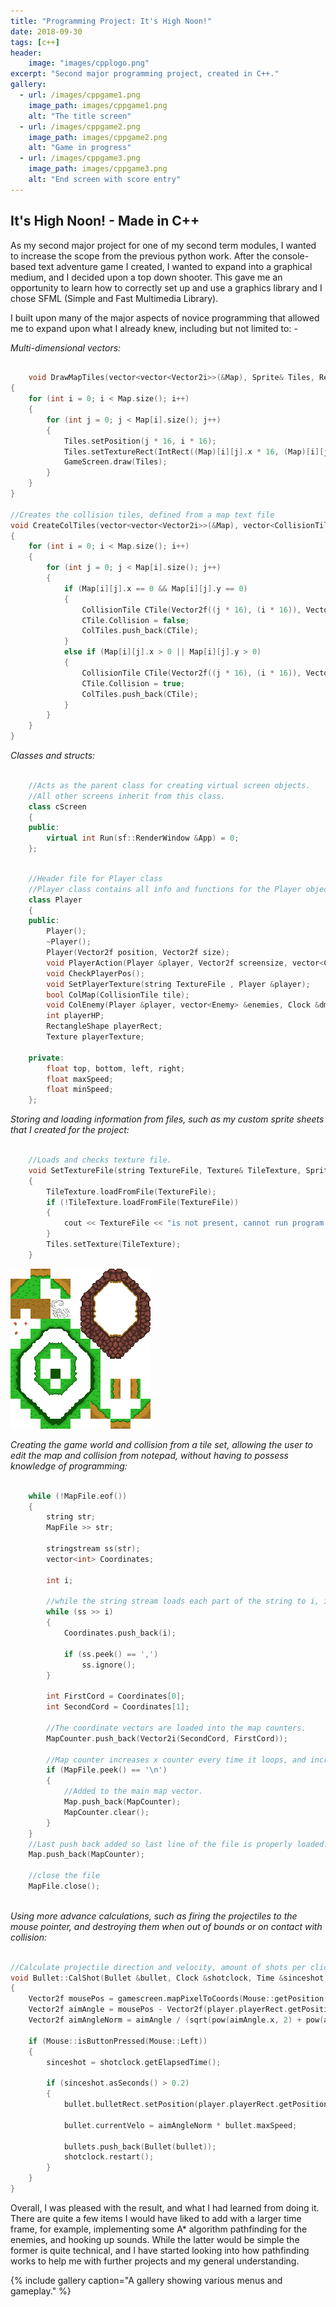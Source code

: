 ```yaml
---
title: "Programming Project: It's High Noon!"
date: 2018-09-30
tags: [c++]
header:
    image: "images/cpplogo.png"
excerpt: "Second major programming project, created in C++."
gallery:
  - url: /images/cppgame1.png
    image_path: images/cppgame1.png
    alt: "The title screen"
  - url: /images/cppgame2.png
    image_path: images/cppgame2.png
    alt: "Game in progress"
  - url: /images/cppgame3.png
    image_path: images/cppgame3.png
    alt: "End screen with score entry"
---
```


## It's High Noon! - Made in C++

As my second major project for one of my second term modules, I wanted to increase the scope from the previous python work. After the console-based text adventure game I created, I wanted to expand into a graphical medium, and I decided upon a top down shooter. This gave me an opportunity to learn how to correctly set up and use a graphics library and I chose SFML (Simple and Fast Multimedia Library).

I built upon many of the major aspects of novice programming that allowed me to expand upon what I already knew, including but not limited to: -

_Multi-dimensional vectors:_

```c++

    void DrawMapTiles(vector<vector<Vector2i>>(&Map), Sprite& Tiles, RenderWindow& GameScreen)
{
	for (int i = 0; i < Map.size(); i++)
	{	
		for (int j = 0; j < Map[i].size(); j++)
		{
			Tiles.setPosition(j * 16, i * 16);
			Tiles.setTextureRect(IntRect((Map)[i][j].x * 16, (Map)[i][j].y * 16, 16, 16));
			GameScreen.draw(Tiles);
		}
	}
}

//Creates the collision tiles, defined from a map text file
void CreateColTiles(vector<vector<Vector2i>>(&Map), vector<CollisionTile>(&ColTiles))
{
	for (int i = 0; i < Map.size(); i++)
	{
		for (int j = 0; j < Map[i].size(); j++)
		{
			if (Map[i][j].x == 0 && Map[i][j].y == 0)
			{
				CollisionTile CTile(Vector2f((j * 16), (i * 16)), Vector2f(16, 16), Color::Transparent);
				CTile.Collision = false;
				ColTiles.push_back(CTile);
			}
			else if (Map[i][j].x > 0 || Map[i][j].y > 0)
			{
				CollisionTile CTile(Vector2f((j * 16), (i * 16)), Vector2f(16, 16), Color::Transparent);
				CTile.Collision = true;
				ColTiles.push_back(CTile);
			}
		}
	}
}

```

_Classes and structs:_

```c++

    //Acts as the parent class for creating virtual screen objects.
    //All other screens inherit from this class.
    class cScreen
    {
    public:
	    virtual int Run(sf::RenderWindow &App) = 0;
    };

```
```c++

    //Header file for Player class
    //Player class contains all info and functions for the Player object.
    class Player
    {
    public:
        Player();
        ~Player();
        Player(Vector2f position, Vector2f size);
        void PlayerAction(Player &player, Vector2f screensize, vector<CollisionTile> &ColTiles, Clock &frameclock, Time &frametime);
        void CheckPlayerPos();
        void SetPlayerTexture(string TextureFile , Player &player);
        bool ColMap(CollisionTile tile);
        void ColEnemy(Player &player, vector<Enemy> &enemies, Clock &dmgclock, Time &sincedmg);
        int playerHP;
        RectangleShape playerRect;
        Texture playerTexture;

    private:
        float top, bottom, left, right;
        float maxSpeed;
        float minSpeed;
    };

```

_Storing and loading information from files, such as my custom sprite sheets that I created for the project:_

```c++

    //Loads and checks texture file.
    void SetTextureFile(string TextureFile, Texture& TileTexture, Sprite& Tiles)
    {
        TileTexture.loadFromFile(TextureFile);
        if (!TileTexture.loadFromFile(TextureFile))
        {
            cout << TextureFile << "is not present, cannot run program." << endl;;
        }
        Tiles.setTexture(TileTexture);
    }
```

<img src="https://raw.githubusercontent.com/Sir-Benj/Portfolio/master/images/TileSetProject.png" alt="Tile Set" class="align-center">

_Creating the game world and collision from a tile set, allowing the user to edit the map and collision from notepad, without having to possess knowledge of programming:_

```c++

    while (!MapFile.eof())
    {
        string str;
        MapFile >> str;

        stringstream ss(str);
        vector<int> Coordinates;

        int i;

        //while the string stream loads each part of the string to i, ignoring commas, it pushes i onto the coordinate vector.
        while (ss >> i)
        {
            Coordinates.push_back(i);

            if (ss.peek() == ',')
                ss.ignore();
        }

        int FirstCord = Coordinates[0];
        int SecondCord = Coordinates[1];

        //The coordinate vectors are loaded into the map counters.
        MapCounter.push_back(Vector2i(SecondCord, FirstCord));

        //Map counter increases x counter every time it loops, and increases y if a newline is present in the file.
        if (MapFile.peek() == '\n')
        {
            //Added to the main map vector.
            Map.push_back(MapCounter);
            MapCounter.clear();
        }
    }
    //Last push back added so last line of the file is properly loaded.
    Map.push_back(MapCounter);

    //close the file
    MapFile.close();
    
```

_Using more advance calculations, such as firing the projectiles to the mouse pointer, and destroying them when out of bounds or on contact with collision:_

```c++

//Calculate projectile direction and velocity, amount of shots per click limited by timer
void Bullet::CalShot(Bullet &bullet, Clock &shotclock, Time &sinceshot, vector<Bullet> &bullets, RenderWindow &gamescreen, Player &player)
{
	Vector2f mousePos = gamescreen.mapPixelToCoords(Mouse::getPosition(gamescreen));
	Vector2f aimAngle = mousePos - Vector2f(player.playerRect.getPosition().x + (player.playerRect.getSize().x / 2), player.playerRect.getPosition().y + player.playerRect.getSize().y);
	Vector2f aimAngleNorm = aimAngle / (sqrt(pow(aimAngle.x, 2) + pow(aimAngle.y, 2)));

	if (Mouse::isButtonPressed(Mouse::Left))
	{
		sinceshot = shotclock.getElapsedTime();

		if (sinceshot.asSeconds() > 0.2)
		{
			bullet.bulletRect.setPosition(player.playerRect.getPosition().x + (player.playerRect.getSize().x / 2), player.playerRect.getPosition().y + player.playerRect.getSize().y);

			bullet.currentVelo = aimAngleNorm * bullet.maxSpeed;

			bullets.push_back(Bullet(bullet));
			shotclock.restart();
		}
	}
}

```

Overall, I was pleased with the result, and what I had learned from doing it. There are quite a few items I would have liked to add with a larger time frame, for example, implementing some A* algorithm pathfinding for the enemies, and hooking up sounds. While the latter would be simple the former is quite technical, and I have started looking into how pathfinding works to help me with further projects and my general understanding.


{% include gallery caption="A gallery showing various menus and gameplay." %}